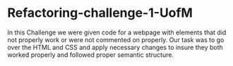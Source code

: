 # Refactoring-challenge-1-UofM
In this Challenge we were given code for a webpage with elements that did not properly work or were not commented on properly. Our task was to go over the HTML and CSS and apply necessary changes to insure they both worked properly and followed proper semantic structure.
